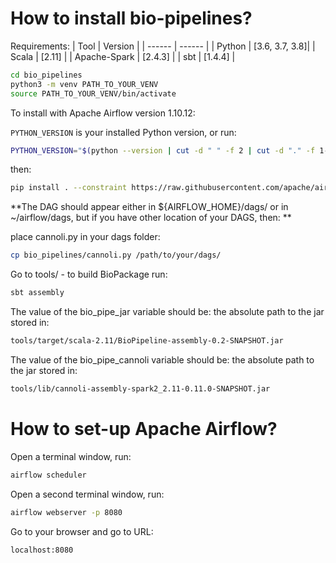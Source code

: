 **How to install bio-pipelines?**
============================

Requirements:
| Tool | Version |
| ------ | ------ |
| Python | [3.6, 3.7, 3.8]|
| Scala | [2.11]  |
| Apache-Spark | [2.4.3] |
| sbt | [1.4.4] |

```bash
cd bio_pipelines
python3 -m venv PATH_TO_YOUR_VENV
source PATH_TO_YOUR_VENV/bin/activate
```

To install with Apache Airflow version 1.10.12:

`PYTHON_VERSION` is your installed Python version, or run:
```bash
PYTHON_VERSION="$(python --version | cut -d " " -f 2 | cut -d "." -f 1-2)"
```

then:

```bash
pip install . --constraint https://raw.githubusercontent.com/apache/airflow/constraints-1.10.12/constraints-${PYTHON_VERSION}.txt
```

**The DAG should appear either in ${AIRFLOW_HOME}/dags/ or in ~/airflow/dags, but if you have other location of your DAGS, then: **

place cannoli.py in your dags folder:

```bash
cp bio_pipelines/cannoli.py /path/to/your/dags/
```

Go to tools/ - to build BioPackage run:
```bash
sbt assembly
```

The value of the bio_pipe_jar variable should be:
the absolute path to the jar stored in:
```bash
tools/target/scala-2.11/BioPipeline-assembly-0.2-SNAPSHOT.jar
```

The value of the bio_pipe_cannoli variable should be:
the absolute path to the jar stored in:
```bash
tools/lib/cannoli-assembly-spark2_2.11-0.11.0-SNAPSHOT.jar
 ```

**How to set-up Apache Airflow?**
=============================

Open a terminal window, run:
```bash
airflow scheduler
```
 Open a second terminal window, run:
 ```bash
 airflow webserver -p 8080
 ```

 Go to your browser and go to URL:
 ```bash
 localhost:8080
 ```




